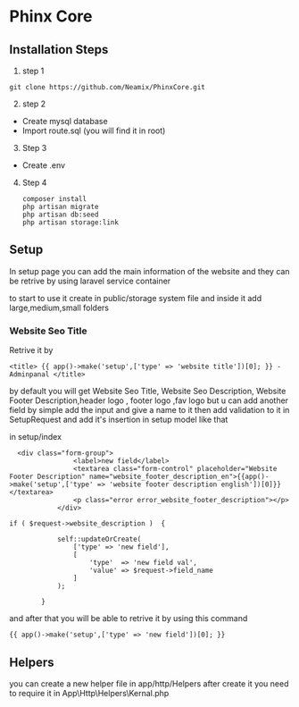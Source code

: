 <h1>Phinx Core</h1> 

<h2>Installation Steps</h2>

1) step 1
```
git clone https://github.com/Neamix/PhinxCore.git
```

2) step 2 

<ul>
    <li>Create mysql database</li>
    <li>Import route.sql (you will find it in root)</li>
</ul>

3) Step 3

<ul>
    <li>Create .env</li>
</ul>

4) Step 4

    ```
    composer install
    php artisan migrate
    php artisan db:seed
    php artisan storage:link
    ```
    
<h2>Setup</h2>

In setup page you can add the main information of the website and they can be retrive by using laravel service container

to start to use it create in public/storage system file and inside it add large,medium,small folders

<h3>Website Seo Title</h3>
Retrive it by

```
<title> {{ app()->make('setup',['type' => 'website title'])[0]; }} -  Adminpanal </title>
```
by default you will get  Website Seo Title, Website Seo Description, Website Footer Description,header logo , footer logo ,fav logo but u can add another field by simple add the input and give a name to it then add validation to it in SetupRequest and add it's insertion in setup model like that

in setup/index

```
  <div class="form-group">
                <label>new field</label>
                <textarea class="form-control" placeholder="Website Footer Description" name="website_footer_description_en">{{app()->make('setup',['type' => 'website footer description english'])[0]}}</textarea>
                <p class="error error_website_footer_description"></p>
            </div>
```

```
if ( $request->website_description )  {

            self::updateOrCreate(
                ['type' => 'new field'],
                [
                    'type'  => 'new field val',
                    'value' => $request->field_name
                ]
            );

        }

```

and after that you will be able to retrive it by using this command

```
{{ app()->make('setup',['type' => 'new field'])[0]; }}
```

<h2>Helpers</h2>
    
you can create a new helper file in app/http/Helpers after create it you need to require it in App\Http\Helpers\Kernal.php
    

